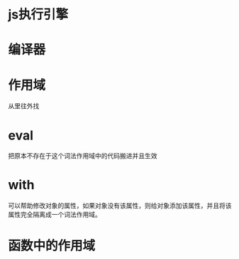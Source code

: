 # js执行引擎


# 编译器



# 作用域
从里往外找

# eval
把原本不存在于这个词法作用域中的代码搬进并且生效

# with
可以帮助修改对象的属性，如果对象没有该属性，则给对象添加该属性，并且将该属性完全隔离成一个词法作用域。


# 函数中的作用域
